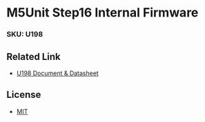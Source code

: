 # M5Unit Step16 Internal Firmware

### SKU: U198

## Related Link
- [U198 Document & Datasheet](https://docs.m5stack.com/en/unit/Unit_Step16)

## License
- [MIT](https://github.com/m5stack/M5Unit-Step16-Internal-FW/blob/main/LICENSE)

